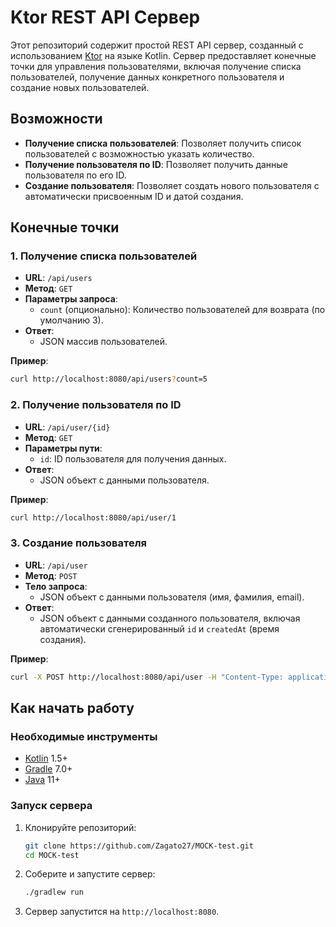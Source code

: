 
# Ktor REST API Сервер

Этот репозиторий содержит простой REST API сервер, созданный с использованием [Ktor](https://ktor.io/) на языке Kotlin. Сервер предоставляет конечные точки для управления пользователями, включая получение списка пользователей, получение данных конкретного пользователя и создание новых пользователей.

## Возможности

- **Получение списка пользователей**: Позволяет получить список пользователей с возможностью указать количество.
- **Получение пользователя по ID**: Позволяет получить данные пользователя по его ID.
- **Создание пользователя**: Позволяет создать нового пользователя с автоматически присвоенным ID и датой создания.

## Конечные точки

### 1. Получение списка пользователей

- **URL**: `/api/users`
- **Метод**: `GET`
- **Параметры запроса**:
  - `count` (опционально): Количество пользователей для возврата (по умолчанию 3).
- **Ответ**:
  - JSON массив пользователей.
  
**Пример**:

```bash
curl http://localhost:8080/api/users?count=5
```

### 2. Получение пользователя по ID

- **URL**: `/api/user/{id}`
- **Метод**: `GET`
- **Параметры пути**:
  - `id`: ID пользователя для получения данных.
- **Ответ**:
  - JSON объект с данными пользователя.
  
**Пример**:
```bash
curl http://localhost:8080/api/user/1
```

### 3. Создание пользователя

- **URL**: `/api/user`
- **Метод**: `POST`
- **Тело запроса**:
  - JSON объект с данными пользователя (имя, фамилия, email).
- **Ответ**:
  - JSON объект с данными созданного пользователя, включая автоматически сгенерированный `id` и `createdAt` (время создания).

**Пример**:
```bash
curl -X POST http://localhost:8080/api/user -H "Content-Type: application/json" -d '{"first_name":"Иван", "last_name":"Иванов", "email":"ivan.ivanov@example.com"}'
```

## Как начать работу

### Необходимые инструменты

- [Kotlin](https://kotlinlang.org/) 1.5+
- [Gradle](https://gradle.org/) 7.0+
- [Java](https://www.java.com/ru/) 11+

### Запуск сервера

1. Клонируйте репозиторий:
   ```bash
   git clone https://github.com/Zagato27/MOCK-test.git
   cd MOCK-test
   ```

2. Соберите и запустите сервер:
   ```bash
   ./gradlew run
   ```

3. Сервер запустится на `http://localhost:8080`.
